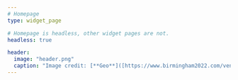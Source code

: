 ```yaml
---
# Homepage
type: widget_page

# Homepage is headless, other widget pages are not.
headless: true

header:
  image: "header.png"
  caption: "Image credit: [**Geo**]([https://www.birmingham2022.com/venues/myton-fields])"
---
```

